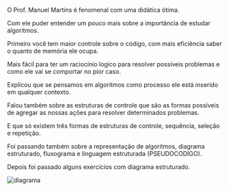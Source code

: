 
O Prof. Manuel Martins é fenomenal com uma didática ótima. 

Com ele puder entender um pouco mais sobre a importância de estudar algoritmos.

Primeiro você tem maior controle sobre o código, com mais eficiência saber o quanto de memória ele ocupa. 

Mais fácil para ter um raciocínio logico para resolver possíveis problemas e como ele vai se comportar no pior caso.

Explicou que se pensamos em algoritmos como processo ele está inserido em qualquer contexto.

Falou também sobre as estruturas de controle que são as formas possíveis de agregar as nossas ações para resolver determinados problemas. 

E que só existem três formas de estruturas de controle, sequência, seleção e repetição.

Foi passando também sobre a representação de algoritmos, diagrama estruturado, fluxograma e linguagem estruturada (PSEUDOCODIGO). 

Depois foi passado alguns exercícios com diagrama estruturado.

![diagrama](https://user-images.githubusercontent.com/77807462/111836318-f9880600-88ed-11eb-8f2c-70a5d17892c7.png)



